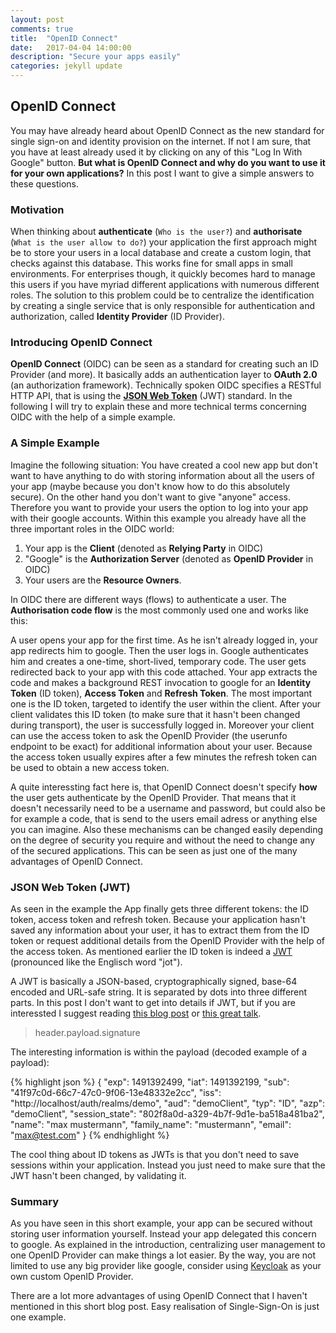 ```yaml
---
layout: post
comments: true
title:  "OpenID Connect"
date:   2017-04-04 14:00:00
description: "Secure your apps easily"
categories: jekyll update
---
```

## OpenID Connect

You may have already heard about OpenID Connect as the new standard for single sign-on and identity provision on the internet. If not I am sure, that you have at least already used it by clicking on any of this "Log In With Google" button. **But what is OpenID Connect and why do you want to use it for your own applications?** In this post I want to give a simple answers to these questions.

### Motivation

When thinking about **authenticate** (`Who is the user?`) and **authorisate** (`What is the user allow to do?`) your application the first approach might be to store your users in a local database and create a custom login, that checks against this database. This works fine for small apps in small environments. For enterprises though, it quickly becomes hard to manage this users if you have myriad different applications with numerous different roles. The solution to this problem could be to centralize the identification by creating a single service that is only responsible for authentication and authorization, called **Identity Provider** (ID Provider).

### Introducing OpenID Connect

**OpenID Connect** (OIDC) can be seen as a standard for creating such an ID Provider (and more). It basically adds an authentication layer to **OAuth 2.0** (an authorization framework). Technically spoken OIDC specifies a RESTful HTTP API, that is using the [**JSON Web Token**](https://jwt.io/) (JWT) standard. In the following I will try to explain these and more technical terms concerning OIDC with the help of a simple example.

### A Simple Example

Imagine the following situation: You have created a cool new app but don't want to have anything to do with storing information about all the users of your app (maybe because you don't know how to do this absolutely secure). On the other hand you don't want to give "anyone" access. Therefore you want to provide your users the option to log into your app with their google accounts. Within this example you already have all the three important roles in the OIDC world:

1. Your app is the **Client** (denoted as **Relying Party** in OIDC)
2. "Google" is the **Authorization Server** (denoted as **OpenID Provider** in OIDC)
3. Your users are the **Resource Owners**.

In OIDC there are different ways (flows) to authenticate a user. The **Authorisation code flow** is the most commonly used one and works like this:

A user opens your app for the first time. As he isn't already logged in, your app redirects him to google. Then the user logs in. Google authenticates him and creates a one-time, short-lived, temporary code. The user gets redirected back to your app with this code attached. Your app extracts the code and makes a background REST invocation to google for an **Identity Token** (ID token), **Access Token** and **Refresh Token**. The most important one is the ID token, targeted to identify the user within the client. After your client validates this ID token (to make sure that it hasn't been changed during transport), the user is successfully logged in. Moreover your client can use the access token to ask the OpenID Provider (the userunfo endpoint to be exact) for additional information about your user. Because the access token usually expires after a few minutes the refresh token can be used to obtain a new access token.

A quite interessting fact here is, that OpenID Connect doesn't specify **how** the user gets authenticate by the OpenID Provider. That means that it doesn't necessarily need to be a username and password, but could also be for example a code, that is send to the users email adress or anything else you can imagine. Also these mechanisms can be changed easily depending on the degree of security you require and without the need to change any of the secured applications. This can be seen as just one of the many advantages of OpenID Connect.

### JSON Web Token (JWT)

As seen in the example the App finally gets three different tokens: the ID token, access token and refresh token. Because your application hasn't saved any information about your user, it has to extract them from the ID token or request additional details from the OpenID Provider with the help of the access token. As mentioned earlier the ID token is indeed a [JWT](https://jwt.io/) (pronounced like the Englisch word "jot"). 

A JWT is basically a JSON-based, cryptographically signed, base-64 encoded and URL-safe string. It is separated by dots into three different parts. In this post I don't want to get into details if JWT, but if you are interessted I suggest reading [this blog post](https://medium.com/vandium-software/5-easy-steps-to-understanding-json-web-tokens-jwt-1164c0adfcec) or [this great talk](https://www.youtube.com/watch?v=67mezK3NzpU).

>header.payload.signature

The interesting information is within the payload (decoded example of a payload):

{% highlight json %}
{ 
  "exp": 1491392499,
  "iat": 1491392199,
  "sub": "41f97c0d-66c7-47c0-9f06-13e48332e2cc",
  "iss": "http://localhost/auth/realms/demo", 
  "aud": "demoClient",
  "typ": "ID",
  "azp": "demoClient",
  "session_state": "802f8a0d-a329-4b7f-9d1e-ba518a481ba2",
  "name": "max mustermann",
  "family_name": "mustermann",
  "email": "max@test.com"
}
{% endhighlight %}

The cool thing about ID tokens as JWTs is that you don't need to save sessions within your application. Instead you just need to make sure that the JWT hasn't been changed, by validating it.

### Summary

As you have seen in this short example, your app can be secured without storing user information yourself. Instead your app delegated this concern to google. As explained in the introduction, centralizing user management to one OpenID Provider can make things a lot easier. By the way, you are not limited to use any big provider like google, consider using [Keycloak](http://www.keycloak.org/) as your own custom OpenID Provider.

There are a lot more advantages of using OpenID Connect that I haven't mentioned in this short blog post. Easy realisation of Single-Sign-On is just one example. 